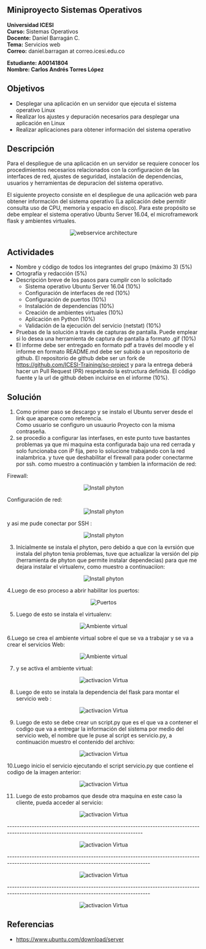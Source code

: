 ## Miniproyecto Sistemas Operativos

**Universidad ICESI**  
**Curso:** Sistemas Operativos  
**Docente:** Daniel Barragán C.  
**Tema:**  Servicios web  
**Correo:** daniel.barragan at correo.icesi.edu.co

**Estudiante: A00141804**  
**Nombre: Carlos Andrés Torres López**  

## Objetivos
* Desplegar una aplicación en un servidor que ejecuta el sistema operativo Linux
* Realizar los ajustes y depuración necesarios para desplegar una
aplicación en Linux
* Realizar aplicaciones para obtener información del sistema operativo

## Descripción
Para el despliegue de una aplicación en un servidor se requiere conocer los procedimientos necesarios relacionados con la configuracion de las interfaces de red, ajustes de seguridad, instalación de dependencias, usuarios y herramientas de depuracíon del sistema operativo.

El siguiente proyecto consiste en el despliegue de una aplicación web para obtener información del sistema operativo (La aplicación debe permitir consulta uso de CPU, memoria y espacio en disco). Para este propósito se debe emplear el sistema operativo Ubuntu Server 16.04, el microframework flask y ambientes virtuales.

<p align="center">
  <img src="vista-despliegue.png" alt="webservice architecture"/>
</p>

## Actividades
* Nombre y código de todos los integrantes del grupo (máximo 3) (5%)
* Ortografía y redacción (5%)
* Descripción breve de los pasos para cumplir con lo solicitado
  * Sistema operativo Ubuntu Server 16.04 (10%)
  * Configuración de interfaces de red (10%)
  * Configuración de puertos (10%)
  * Instalación de dependencias (10%)
  * Creación de ambientes virtuales (10%)
  * Aplicación en Python (10%)
  * Validación de la ejecución del servicio (netstat) (10%)
* Pruebas de la solución a través de capturas de pantalla. Puede emplear si lo desea una herramienta de captura de pantalla a formato .gif (10%)
* El informe debe ser entregado en formato pdf a través del moodle y el informe en formato README.md debe ser subido a un repositorio de github. El repositorio de github debe ser un fork de https://github.com/ICESI-Training/so-project y para la entrega deberá hacer un Pull Request (PR) respetando la estructura definida. El código fuente y la url de github deben incluirse en el informe (10%).

## Solución
1. Como primer paso se descargo y se instalo el Ubuntu server desde el link que aparece como referencia.  
Como usuario se configuro un usuaurio Proyecto con la misma contraseña.
2. se procedio a configurar las interfases, en este punto tuve bastantes problemas ya que mi maquina esta configurada bajo una red cerrada y solo funcionaba con iP fija, pero lo solucione trabajando con la red inalambrica. y tuve que deshabilitar el firewall para poder conectarme por ssh. como muestro a continuación y tambien la información de red: 

Firewall:  
<p align="center">
  <img src="firewall.PNG" alt="Install phyton"/>  
</p>  

Configuración de red:  

<p align="center">
  <img src="Config_red.PNG" alt="Install phyton"/>  
</p>  

y asi me pude conectar por SSH :

<p align="center">
  <img src="ssh.PNG" alt="Install phyton"/>  
</p>  

3. Inicialmente se instala el phyton, pero debido a que con la evrsión que instala del phyton tenia problemas, tuve que actualizar la versión del pip (herramienta de phyton que permite instalar dependecias) para que me dejara instalar  el virtualenv, como muestro a continuaciíon:

<p align="center">
  <img src="Actualización phyton.PNG" alt="Install phyton"/>  
</p>  

4.Luego de eso proceso a abrir habilitar los puertos:  

<p align="center">
  <img src="Puertos.PNG" alt="Puertos"/>  
</p>  

5. Luego de esto se instala el virtualenv:  

<p align="center">
  <img src="virtualenv.PNG" alt="Ambiente virtual"/>  
</p>  

6.Luego se crea el ambiente virtual sobre el que se va a trabajar y se va a crear el servicios Web:  

<p align="center">
  <img src="Ambvirtual.PNG" alt="Ambiente virtual"/>  
</p>  

7. y se activa el ambiente virtual:  

<p align="center">
  <img src="activarAmb.PNG" alt="activacion Virtua"/>  
</p>  

8. Luego de esto se instala la dependencia del flask para montar el servicio web :  

<p align="center">
  <img src="Install faslk.PNG" alt="activacion Virtua"/>  
</p>  


9. Luego de esto se debe crear un script.py que es el que va a contener el codigo que va a entregar la información del sistema por medio del servicio web, el nombre que le puse al script es servicio.py, a continuación muestro el contenido del archivo:  

<p align="center">
  <img src="script_py.PNG" alt="activacion Virtua"/>  
</p>  

 10.Luego inicio el servicio ejecutando el script servicio.py que contiene el codigo de la imagen anterior:  
 
 <p align="center">
  <img src="correr_servicio.PNG" alt="activacion Virtua"/>  
</p>  
 
 11. Luego de esto probamos que desde otra maquina en este caso la cliente, pueda acceder al servicio:
 
  <p align="center">
  <img src="prueba 1.PNG" alt="activacion Virtua"/>  
</p>  
-------------------------------------------------------------------------------------------------------------------------------------

 <p align="center">
  <img src="prueba 4.PNG" alt="activacion Virtua"/>  
</p>  
----------------------------------------------------------------------------------------------------------------------------------------
 <p align="center">
  <img src="prueba 2.PNG" alt="activacion Virtua"/>  
</p>  
----------------------------------------------------------------------------------------------------------------------------------------
 <p align="center">
  <img src="Prueba3.PNG" alt="activacion Virtua"/>  
</p>  

 
 
## Referencias  

* https://www.ubuntu.com/download/server
